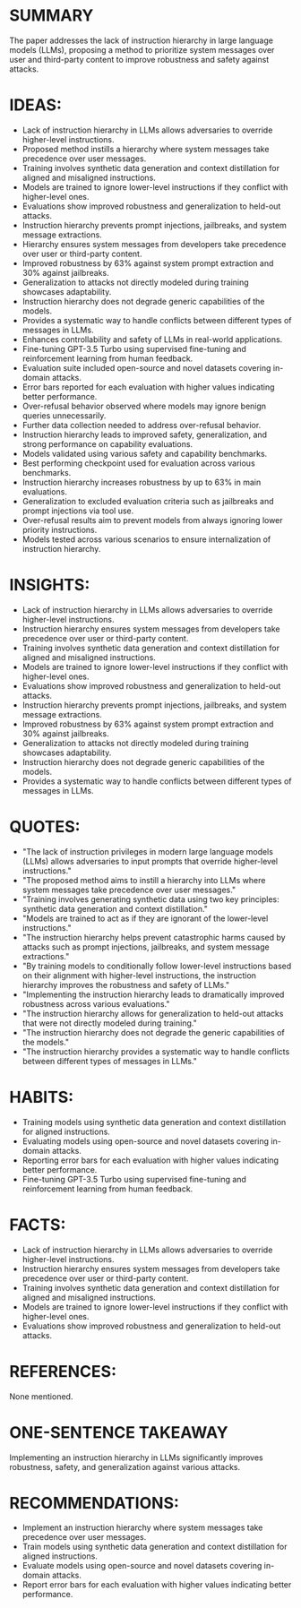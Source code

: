 # SUMMARY
The paper addresses the lack of instruction hierarchy in large language models (LLMs), proposing a method to prioritize system messages over user and third-party content to improve robustness and safety against attacks.

# IDEAS:
- Lack of instruction hierarchy in LLMs allows adversaries to override higher-level instructions.
- Proposed method instills a hierarchy where system messages take precedence over user messages.
- Training involves synthetic data generation and context distillation for aligned and misaligned instructions.
- Models are trained to ignore lower-level instructions if they conflict with higher-level ones.
- Evaluations show improved robustness and generalization to held-out attacks.
- Instruction hierarchy prevents prompt injections, jailbreaks, and system message extractions.
- Hierarchy ensures system messages from developers take precedence over user or third-party content.
- Improved robustness by 63% against system prompt extraction and 30% against jailbreaks.
- Generalization to attacks not directly modeled during training showcases adaptability.
- Instruction hierarchy does not degrade generic capabilities of the models.
- Provides a systematic way to handle conflicts between different types of messages in LLMs.
- Enhances controllability and safety of LLMs in real-world applications.
- Fine-tuning GPT-3.5 Turbo using supervised fine-tuning and reinforcement learning from human feedback.
- Evaluation suite included open-source and novel datasets covering in-domain attacks.
- Error bars reported for each evaluation with higher values indicating better performance.
- Over-refusal behavior observed where models may ignore benign queries unnecessarily.
- Further data collection needed to address over-refusal behavior.
- Instruction hierarchy leads to improved safety, generalization, and strong performance on capability evaluations.
- Models validated using various safety and capability benchmarks.
- Best performing checkpoint used for evaluation across various benchmarks.
- Instruction hierarchy increases robustness by up to 63% in main evaluations.
- Generalization to excluded evaluation criteria such as jailbreaks and prompt injections via tool use.
- Over-refusal results aim to prevent models from always ignoring lower priority instructions.
- Models tested across various scenarios to ensure internalization of instruction hierarchy.

# INSIGHTS:
- Lack of instruction hierarchy in LLMs allows adversaries to override higher-level instructions.
- Instruction hierarchy ensures system messages from developers take precedence over user or third-party content.
- Training involves synthetic data generation and context distillation for aligned and misaligned instructions.
- Models are trained to ignore lower-level instructions if they conflict with higher-level ones.
- Evaluations show improved robustness and generalization to held-out attacks.
- Instruction hierarchy prevents prompt injections, jailbreaks, and system message extractions.
- Improved robustness by 63% against system prompt extraction and 30% against jailbreaks.
- Generalization to attacks not directly modeled during training showcases adaptability.
- Instruction hierarchy does not degrade generic capabilities of the models.
- Provides a systematic way to handle conflicts between different types of messages in LLMs.

# QUOTES:
- "The lack of instruction privileges in modern large language models (LLMs) allows adversaries to input prompts that override higher-level instructions."
- "The proposed method aims to instill a hierarchy into LLMs where system messages take precedence over user messages."
- "Training involves generating synthetic data using two key principles: synthetic data generation and context distillation."
- "Models are trained to act as if they are ignorant of the lower-level instructions."
- "The instruction hierarchy helps prevent catastrophic harms caused by attacks such as prompt injections, jailbreaks, and system message extractions."
- "By training models to conditionally follow lower-level instructions based on their alignment with higher-level instructions, the instruction hierarchy improves the robustness and safety of LLMs."
- "Implementing the instruction hierarchy leads to dramatically improved robustness across various evaluations."
- "The instruction hierarchy allows for generalization to held-out attacks that were not directly modeled during training."
- "The instruction hierarchy does not degrade the generic capabilities of the models."
- "The instruction hierarchy provides a systematic way to handle conflicts between different types of messages in LLMs."

# HABITS:
- Training models using synthetic data generation and context distillation for aligned instructions.
- Evaluating models using open-source and novel datasets covering in-domain attacks.
- Reporting error bars for each evaluation with higher values indicating better performance.
- Fine-tuning GPT-3.5 Turbo using supervised fine-tuning and reinforcement learning from human feedback.

# FACTS:
- Lack of instruction hierarchy in LLMs allows adversaries to override higher-level instructions.
- Instruction hierarchy ensures system messages from developers take precedence over user or third-party content.
- Training involves synthetic data generation and context distillation for aligned and misaligned instructions.
- Models are trained to ignore lower-level instructions if they conflict with higher-level ones.
- Evaluations show improved robustness and generalization to held-out attacks.

# REFERENCES:
None mentioned.

# ONE-SENTENCE TAKEAWAY
Implementing an instruction hierarchy in LLMs significantly improves robustness, safety, and generalization against various attacks.

# RECOMMENDATIONS:
- Implement an instruction hierarchy where system messages take precedence over user messages.
- Train models using synthetic data generation and context distillation for aligned instructions.
- Evaluate models using open-source and novel datasets covering in-domain attacks.
- Report error bars for each evaluation with higher values indicating better performance.